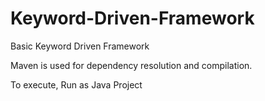 # Keyword-Driven-Framework
Basic Keyword Driven Framework

Maven is used for dependency resolution and compilation.

To execute, Run as Java Project
